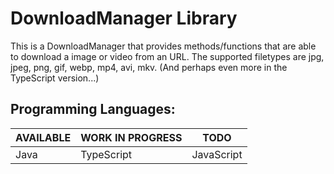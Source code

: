 # DownloadManager Library
This is a DownloadManager that provides methods/functions that are able to download a image or video from an URL.
The supported filetypes are jpg, jpeg, png, gif, webp, mp4, avi, mkv. (And perhaps even more in the TypeScript version...)

## Programming Languages:

AVAILABLE | WORK IN PROGRESS | TODO
--- | --- | ---
Java | TypeScript | JavaScript
